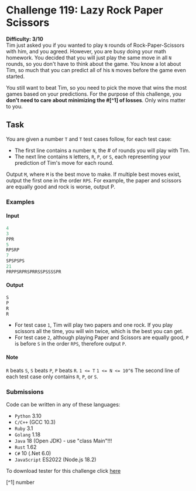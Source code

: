 # Challenge 119: Lazy Rock Paper Scissors

**Difficulty: 3/10**  
Tim just asked you if you wanted to play `N` rounds of Rock-Paper-Scissors with him, and you agreed. However, you are busy doing your math homework. You decided that you will just play the same move in all `N` rounds, so you don't have to think about the game.
You know a lot about Tim, so much that you can predict all of his `N` moves before the game even started.

You still want to beat Tim, so you need to pick the move that wins the most games based on your predictions.
For the purpose of this challenge, you **don't need to care about minimizing the #[^1] of losses**. Only wins matter to you.

## Task

You are given a number `T` and `T` test cases follow, for each test case:

- The first line contains a number `N`, the # of rounds you will play with Tim.
- The next line contains `N` letters, `R`, `P`, or `S`, each representing your prediction of Tim's move for each round.

Output `M`, where `M` is the best move to make.
If multiple best moves exist, output the first one in the order `RPS`. For example, the paper and scissors are equally good and rock is worse, output P.

### Examples

#### Input

```rust
4
3
PPR
5
RPSRP
7
SPSPSPS
21
PRPPSRPRSPRRSSPSSSSPR
```

#### Output

```rust
S
P
R
R
```

- For test case `1`, Tim will play two papers and one rock. If you play scissors all the time, you will win twice, which is the best you can get.
- For test case `2`, although playing Paper and Scissors are equally good, `P` is before `S` in the order `RPS`, therefore output `P`.

#### Note

`R` beats `S`, `S` beats `P`, `P` beats `R`.
`1 <= T`
`1 <= N <= 10^6`
The second line of each test case only contains `R`, `P`, or `S`.

### Submissions

Code can be written in any of these languages:

- `Python` 3.10
- `C/C++` (GCC 10.3)
- `Ruby` 3.1
- `Golang` 1.18
- `Java` 18 (Open JDK) - use "class Main"!!!
- `Rust` 1.62
- `C#` 10 (.Net 6.0)
- `JavaScript` ES2022 (Node.js 18.2)

To download tester for this challenge click [here](https://downgit.github.io/#/home?url=https://github.com/Pomroka/PreviousChallenges/tree/main/Challenge_119)

[^1] number
